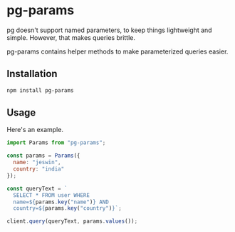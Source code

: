 # pg-params

pg doesn't support named parameters, to keep things lightweight and simple.
However, that makes queries brittle.

pg-params contains helper methods to make parameterized queries easier.

## Installation

```bash
npm install pg-params
```

## Usage

Here's an example.

```js
import Params from "pg-params";

const params = Params({
  name: "jeswin",
  country: "india"
});

const queryText = `
  SELECT * FROM user WHERE 
  name=${params.key("name")} AND 
  country=${params.key("country")}`;

client.query(queryText, params.values());
```

